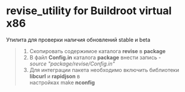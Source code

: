 # revise_utility for Buildroot virtual x86

<p>Утилита для проверки наличия обновлений stable и beta</p>

  >1. Скопировать содержимое каталога <b>revise</b> в <b>package</b></br>
  >2. В файл <b>Config.in</b> каталога <b>package</b> внести запись -</br>
  ><i>source "package/revise/Config.in"</i>
  >3. Для интеграции пакета необходимо включить библиотеки <b>libcurl</b> и <b>rapidjson</b> в</br>
  >настройках make <b>nconfig</b>
